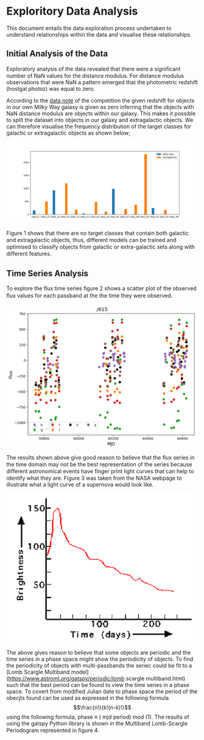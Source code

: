 # Exploritory Data Analysis 
This document entails the data exploration process undertaken to understand relationships within the data and visualise these relationships.

## Initial Analysis of the Data
Exploratory analysis of the data revealed that there were a signiﬁcant number of NaN values for the distance modulus. For distance modulus observations that were NaN a pattern emerged that the photometric redshift (hostgal photoz) was equal to zero. 

According to the [data note](https://www.kaggle.com/c/PLAsTiCC-2018/data) of the competition the given redshift for objects in our own Milky Way galaxy is given as zero inferring that the objects with NaN distance modulus are objects within our galaxy. This makes it possible to split the dataset into objects in our galaxy and extragalactic objects. We can therefore visualise the frequency distribution of the target classes for galactic or extragalactic objects as shown below;

![Frequency distribution of target classes for galactic and extragalactic objects \label{img1}](https://github.com/SionBrown/PLAsTiCC-Astronomical-Classification/blob/master/galacticvsextragalactic.png?raw=true)

Figure 1 shows that there are no target classes that contain both galactic and extragalactic objects, thus, diﬀerent models can be trained and optimised to classify objects from galactic or extra-galactic sets along with diﬀerent features.

## Time Series Analysis

To explore the ﬂux time series ﬁgure 2 shows a scatter plot of the observed ﬂux values for each passband at the the time they were observed.

![Frequency distribution of target classes for galactic and extragalactic objects \label{img1}](https://github.com/SionBrown/PLAsTiCC-Astronomical-Classification/blob/master/scatterPlot.PNG?raw=true)

The results shown above give good reason to believe that the ﬂux series in the time domain may not be the best representation of the series because diﬀerent astronomical events have ﬁnger print light curves that can help to identify what they are. Figure 3 was taken from the NASA webpage to illustrate what a light curve of a supernova would look like.

![Frequency distribution of target classes for galactic and extragalactic objects \label{img1}](https://github.com/SionBrown/PLAsTiCC-Astronomical-Classification/blob/master/fingerprintLightCurve.PNG?raw=true)

The above gives reason to believe that some objects are periodic and the time series in a phase space might show the periodicity of objects. To find the periodicity of objects with multi-passbands the seriec could be fit to a [Lomb Scargle Multiband model](https://www.astroml.org/gatspy/periodic/lomb scargle multiband.html) such that the best period can be found to view the time series in a phase space. To covert from modified Julian date to phase space the period of the obecjts found can be used as expressed in the following formula $$\frac{n!}{k!(n-k)!}$$ using the following formula, phase ≡ ( mjd period) mod (1). The results of using the gatspy Python library is shown in the Multiband Lomb-Scargle Periodogram represented in ﬁgure 4.
